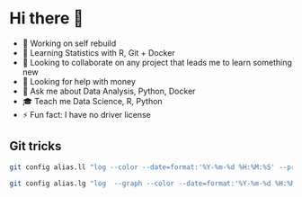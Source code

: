 # Hi there 👋

- 🔭 Working on self rebuild
- 🌱 Learning Statistics with R, Git + Docker
- 👯 Looking to collaborate on any project that leads me to learn something new
- 🤔 Looking for help with money
- 💬 Ask me about Data Analysis, Python, Docker
- 🎓 Teach me Data Science, R, Python
- ⚡ Fun fact: I have no driver license



## Git tricks

```bash
git config alias.ll "log --color --date=format:'%Y-%m-%d %H:%M:%S' --pretty=format:'%C(yellow)%h%C(reset) %C(bold red)%d%C(reset) %s %C(green)(%ad - %cr) %C(blue)<%an>%C(reset)'"
```


```bash
git config alias.lg "log  --graph --color --date=format:'%Y-%m-%d %H:%M:%S' --pretty=format:'%C(yellow)%h%C(reset) %C(bold red)%d%C(reset) %s %C(green)(%ad - %cr) %C(blue)<%an>%C(reset)'"
```

<!--
**e-ruiz/e-ruiz** is a ✨ _special_ ✨ repository because its `README.md` (this file) appears on your GitHub profile.
Here are some ideas to get you started:

-->

